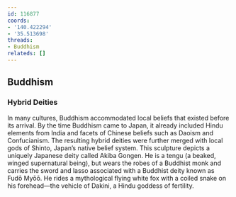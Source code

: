 ```yaml
---
id: 116877
coords:
- '140.422294'
- '35.513698'
threads:
- Buddhism
relateds: []
---
```


## Buddhism

### Hybrid Deities

In many cultures, Buddhism accommodated local beliefs that existed before its arrival. By the time Buddhism came to Japan, it already included Hindu elements from India and facets of Chinese beliefs such as Daoism and Confucianism. The resulting hybrid deities were further merged with local gods of Shinto, Japan’s native belief system. This sculpture depicts a uniquely Japanese deity called Akiba Gongen. He is a tengu (a beaked, winged supernatural being), but wears the robes of a Buddhist monk and carries the sword and lasso associated with a Buddhist deity known as Fudō Myōō. He rides a mythological flying white fox with a coiled snake on his forehead—the vehicle of Dakini, a Hindu goddess of fertility. 
